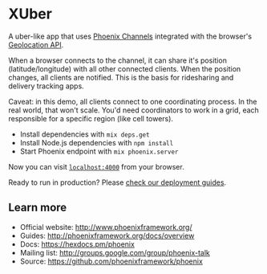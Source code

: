 # XUber

A uber-like app that uses [Phoenix Channels](http://www.phoenixframework.org/docs/channels) integrated with the browser's [Geolocation API](https://developer.mozilla.org/en-US/docs/Web/API/Geolocation).

When a browser connects to the channel, it can share it's position (latitude/longitude) with all other connected clients. When the position changes, all clients are notified. This is the basis for ridesharing and delivery tracking apps.

Caveat: in this demo, all clients connect to one coordinating process. In the real world, that won't scale. You'd need coordinators to work in a grid, each responsible for a specific region (like cell towers).

  * Install dependencies with `mix deps.get`
  * Install Node.js dependencies with `npm install`
  * Start Phoenix endpoint with `mix phoenix.server`

Now you can visit [`localhost:4000`](http://localhost:4000) from your browser.

Ready to run in production? Please [check our deployment guides](http://www.phoenixframework.org/docs/deployment).

## Learn more

  * Official website: http://www.phoenixframework.org/
  * Guides: http://phoenixframework.org/docs/overview
  * Docs: https://hexdocs.pm/phoenix
  * Mailing list: http://groups.google.com/group/phoenix-talk
  * Source: https://github.com/phoenixframework/phoenix
